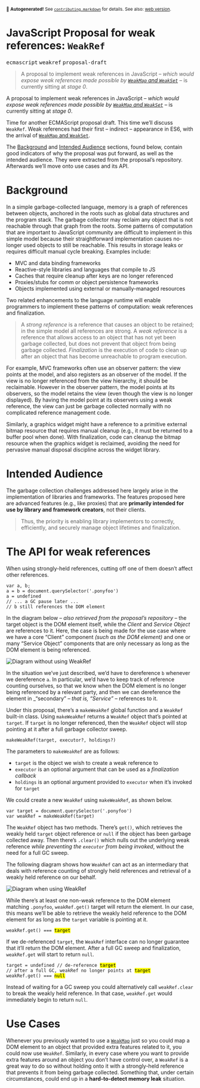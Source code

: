 <sub>&#x1F6A8; <strong>Autogenerated!</strong> See <a href="https://github.com/ponyfoo/articles/tree/master/contributing.markdown"><code>contributing.markdown</code></a> for details. See also: <a href="https://ponyfoo.com/articles/weakref">web version</a>.</sub>

<a href="https://ponyfoo.com/articles/weakref"><div></div></a>

<h1>JavaScript Proposal for weak references: <code class="md-code md-code-inline">WeakRef</code></h1>

<p><kbd>ecmascript</kbd> <kbd>weakref</kbd> <kbd>proposal-draft</kbd></p>

<blockquote><p>A proposal to implement weak references in JavaScript <em>&#x2013; which would expose weak references made possible by <a href="https://ponyfoo.com/articles/es6-weakmaps-sets-and-weaksets-in-depth" aria-label="ES6 WeakMaps, Sets, and WeakSets in Depth"><code>WeakMap</code> and <code>WeakSet</code></a> &#x2013;</em> is currently sitting at <em>stage 0</em>.</p>
</blockquote>

<div><p>A proposal to implement weak references in JavaScript <em>&#x2013; which would expose weak references made possible by <a href="https://ponyfoo.com/articles/es6-weakmaps-sets-and-weaksets-in-depth" aria-label="ES6 WeakMaps, Sets, and WeakSets in Depth"><code class="md-code md-code-inline">WeakMap</code> and <code class="md-code md-code-inline">WeakSet</code></a> &#x2013;</em> is currently sitting at <em>stage 0</em>.</p></div>

<div></div>

<div><p>Time for another ECMAScript proposal draft. This time we&#x2019;ll discuss <code class="md-code md-code-inline">WeakRef</code>. Weak references had their first &#x2013; indirect &#x2013; appearance in ES6, with the arrival of <a href="https://github.com/tc39/proposal-weakrefs/blob/3f0eb80e9fd67ccd1f284ff467e852fb69a364a1/specs/weakrefs.md" target="_blank"><code class="md-code md-code-inline">WeakMap</code> and <code class="md-code md-code-inline">WeakSet</code></a>.</p></div>

<div><p>The <a href="https://ponyfoo.com/#background">Background</a> and <a href="https://ponyfoo.com/#intended-audience">Intended Audience</a> sections, found below, contain good indicators of why the proposal was put forward, as well as the intended audience. They were extracted from the proposal&#x2019;s repository. Afterwards we&#x2019;ll move onto use cases and its API.</p> <h1 id="background">Background</h1> <p>In a simple garbage-collected language, memory is a graph of references between objects, anchored in the roots such as global data structures and the program stack. The garbage collector may reclaim any object that is not reachable through that graph from the roots. Some patterns of computation that are important to JavaScript community are difficult to implement in this simple model because their straightforward implementation causes no-longer used objects to still be reachable. This results in storage leaks or requires difficult manual cycle breaking. Examples include:</p> <ul> <li>MVC and data binding frameworks</li> <li>Reactive-style libraries and languages that compile to JS</li> <li>Caches that require cleanup after keys are no longer referenced</li> <li>Proxies/stubs for comm or object persistence frameworks</li> <li>Objects implemented using external or manually-managed resources</li> </ul> <p>Two related enhancements to the language runtime will enable programmers to implement these patterns of computation: weak references and finalization.</p> <blockquote> <p>A <em>strong reference</em> is a reference that causes an object to be retained; in the simple model all references are strong. A <em>weak reference</em> is a reference that allows access to an object that has not yet been garbage collected, but does not prevent that object from being garbage collected. <em>Finalization</em> is the execution of code to clean up after an object that has become unreachable to program execution.</p> </blockquote> <p>For example, MVC frameworks often use an observer pattern: the view points at the model, and also registers as an observer of the model. If the view is no longer referenced from the view hierarchy, it should be reclaimable. However in the observer pattern, the model points at its observers, so the model retains the view (even though the view is no longer displayed). By having the model point at its observers using a weak reference, the view can just be garbage collected normally with no complicated reference management code.</p> <p>Similarly, a graphics widget might have a reference to a primitive external bitmap resource that requires manual cleanup (e.g., it must be returned to a buffer pool when done). With finalization, code can cleanup the bitmap resource when the graphics widget is reclaimed, avoiding the need for pervasive manual disposal discipline across the widget library.</p> <h1 id="intended-audience">Intended Audience</h1> <p>The garbage collection challenges addressed here largely arise in the implementation of libraries and frameworks. The features proposed here are advanced features (e.g., like proxies) that are <strong>primarily intended for use by library and framework creators</strong>, not their clients.</p> <blockquote> <p>Thus, the priority is enabling library implementors to correctly, efficiently, and securely manage object lifetimes and finalization.</p> </blockquote> <h1 id="the-api-for-weak-references">The API for weak references</h1> <p>When using strongly-held references, cutting off one of them doesn&#x2019;t affect other references.</p> <pre class="md-code-block"><code class="md-code md-lang-javascript"><span class="md-code-keyword">var</span> a, b;
a = b = <span class="md-code-built_in">document</span>.querySelector(<span class="md-code-string">&apos;.ponyfoo&apos;</span>)
a = <span class="md-code-literal">undefined</span>
<span class="md-code-comment">// ... a GC pause later ...</span>
<span class="md-code-comment">// b still references the DOM element</span>
</code></pre> <p>In the diagram below <em>&#x2013; also retrieved from the proposal&#x2019;s repository &#x2013;</em> the target object is the DOM element itself, while the <em>Client</em> and <em>Service Object</em> are references to it. Here, the case is being made for the use case where we have a core &#x201C;Client&#x201D; component <em>(such as the DOM element)</em> and one or many &#x201C;Service Object&#x201D; components that are only necessary as long as the DOM element is being referenced.</p> <p><img alt="Diagram without using WeakRef" class="" src="https://i.imgur.com/ly0xhbt.png"></p> <p>In the situation we&#x2019;ve just described, we&#x2019;d have to dereference <code class="md-code md-code-inline">b</code> whenever we dereference <code class="md-code md-code-inline">a</code>. In particular, we&#x2019;d have to keep track of reference counting ourselves, so that we know when the DOM element is no longer being referenced by a relevant party, and then we can dereference the element in _&#x201C;secondary&#x201D; <em>&#x2013; that is, &#x201C;Service&#x201D; &#x2013;</em> references to it.</p> <p>Under this proposal, there&#x2019;s a <code class="md-code md-code-inline">makeWeakRef</code> global function and a <code class="md-code md-code-inline">WeakRef</code> built-in class. Using <code class="md-code md-code-inline">makeWeakRef</code> returns a <code class="md-code md-code-inline">WeakRef</code> object that&#x2019;s pointed at <code class="md-code md-code-inline">target</code>. If <code class="md-code md-code-inline">target</code> is no longer referenced, then the <code class="md-code md-code-inline">WeakRef</code> object will stop pointing at it after a full garbage collector sweep.</p> <pre class="md-code-block"><code class="md-code md-lang-javascript">makeWeakRef(target, executor?, holdings?)
</code></pre> <p>The parameters to <code class="md-code md-code-inline">makeWeakRef</code> are as follows:</p> <ul> <li><code class="md-code md-code-inline">target</code> is the object we wish to create a weak reference to</li> <li><code class="md-code md-code-inline">executor</code> is an optional argument that can be used as a <em>finalization callback</em></li> <li><code class="md-code md-code-inline">holdings</code> is an optional argument provided to <code class="md-code md-code-inline">executor</code> when it&#x2019;s invoked for <code class="md-code md-code-inline">target</code></li> </ul> <p>We could create a new <code class="md-code md-code-inline">WeakRef</code> using <code class="md-code md-code-inline">makeWeakRef</code>, as shown below.</p> <pre class="md-code-block"><code class="md-code md-lang-javascript"><span class="md-code-keyword">var</span> target = <span class="md-code-built_in">document</span>.querySelector(<span class="md-code-string">&apos;.ponyfoo&apos;</span>)
<span class="md-code-keyword">var</span> weakRef = makeWeakRef(target)
</code></pre> <p>The <code class="md-code md-code-inline">WeakRef</code> object has two methods. There&#x2019;s <code class="md-code md-code-inline">get()</code>, which retrieves the weakly held <code class="md-code md-code-inline">target</code> object reference or <code class="md-code md-code-inline">null</code> if the object has been garbage collected away. Then there&#x2019;s <code class="md-code md-code-inline">.clear()</code> which nulls out the underlying weak reference <em>while preventing the <code class="md-code md-code-inline">executor</code> from being invoked</em>, without the need for a full GC sweep.</p> <p>The following diagram shows how <code class="md-code md-code-inline">WeakRef</code> can act as an intermediary that deals with reference counting of strongly held references and retrieval of a weakly held reference on our behalf.</p> <p><img alt="Diagram when using WeakRef" class="" src="https://i.imgur.com/PUv49zn.png"></p> <p>While there&#x2019;s at least one non-weak reference to the DOM element matching <code class="md-code md-code-inline">.ponyfoo</code>, <code class="md-code md-code-inline">weakRef.get()</code> target will return the element. In our case, this means we&#x2019;ll be able to retrieve the weakly held reference to the DOM element for as long as the <code class="md-code md-code-inline">target</code> variable is pointing at it.</p> <pre class="md-code-block"><code class="md-code md-lang-javascript">weakRef.get() === <mark class="md-mark md-code-mark">target</mark>
</code></pre> <p>If we de-referenced <code class="md-code md-code-inline">target</code>, the <code class="md-code md-code-inline">WeakRef</code> interface can no longer guarantee that it&#x2019;ll return the DOM element. After a full GC sweep and finalization, <code class="md-code md-code-inline">weakRef.get</code> will start to return <code class="md-code md-code-inline">null</code>.</p> <pre class="md-code-block"><code class="md-code md-lang-javascript">target = <span class="md-code-literal">undefined</span> <span class="md-code-comment">// de-reference <mark class="md-mark md-code-mark">target</mark></span>
<span class="md-code-comment">// after a full GC, weakRef no longer points at <mark class="md-mark md-code-mark">target</mark></span>
weakRef.get() === <mark class="md-mark md-code-mark">null</mark>
</code></pre> <p>Instead of waiting for a GC sweep you could alternatively call <code class="md-code md-code-inline">weakRef.clear</code> to break the weakly held reference. In that case, <code class="md-code md-code-inline">weakRef.get</code> would immediately begin to return <code class="md-code md-code-inline">null</code>.</p> <h1 id="use-cases">Use Cases</h1> <p>Whenever you previously wanted to use a <a href="https://ponyfoo.com/articles/es6-weakmaps-sets-and-weaksets-in-depth" aria-label="ES6 WeakMaps, Sets, and WeakSets in Depth"><code class="md-code md-code-inline">WeakMap</code></a> just so you could map a DOM element to an object that provided extra features related to it, you could now use <code class="md-code md-code-inline">WeakRef</code>. Similarly, in every case where you want to provide extra features around an object you don&#x2019;t have control over, a <code class="md-code md-code-inline">WeakRef</code> is a great way to do so without holding onto it with a strongly-held reference that prevents it from being garbage collected. Something that, under certain circumstances, could end up in a <strong>hard-to-detect memory leak</strong> situation.</p></div>
